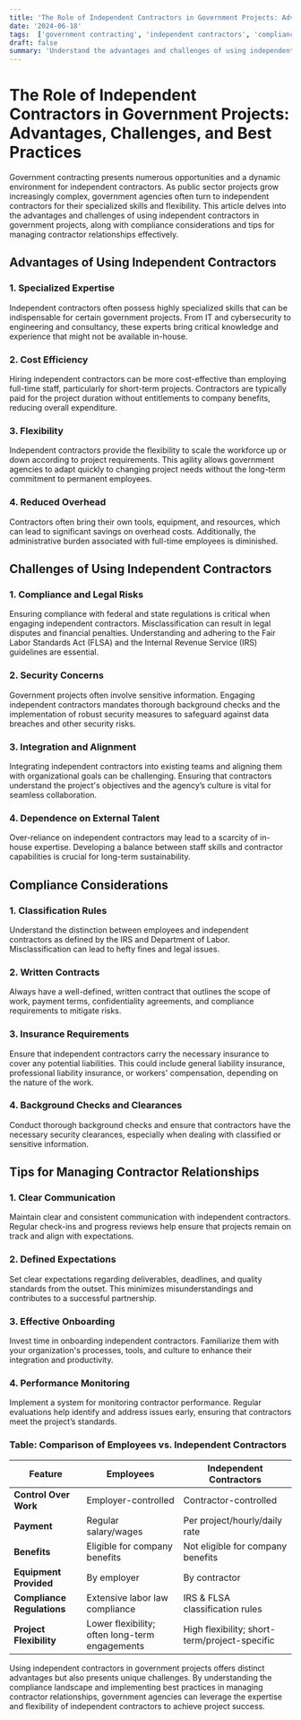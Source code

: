 ```yaml
---
title: 'The Role of Independent Contractors in Government Projects: Advantages, Challenges, and Best Practices'
date: '2024-06-18'
tags:  ['government contracting', 'independent contractors', 'compliance', 'contractor management', 'public sector', 'contracting tips', 'project management', 'contracting compliance', 'contract lifecycle']
draft: false
summary: 'Understand the advantages and challenges of using independent contractors in government projects, including compliance considerations and tips for managing contractor relationships.'
---
```


# The Role of Independent Contractors in Government Projects: Advantages, Challenges, and Best Practices

Government contracting presents numerous opportunities and a dynamic environment for independent contractors. As public sector projects grow increasingly complex, government agencies often turn to independent contractors for their specialized skills and flexibility. This article delves into the advantages and challenges of using independent contractors in government projects, along with compliance considerations and tips for managing contractor relationships effectively.

## Advantages of Using Independent Contractors

### 1. **Specialized Expertise**
Independent contractors often possess highly specialized skills that can be indispensable for certain government projects. From IT and cybersecurity to engineering and consultancy, these experts bring critical knowledge and experience that might not be available in-house.

### 2. **Cost Efficiency**
Hiring independent contractors can be more cost-effective than employing full-time staff, particularly for short-term projects. Contractors are typically paid for the project duration without entitlements to company benefits, reducing overall expenditure.

### 3. **Flexibility**
Independent contractors provide the flexibility to scale the workforce up or down according to project requirements. This agility allows government agencies to adapt quickly to changing project needs without the long-term commitment to permanent employees.

### 4. **Reduced Overhead**
Contractors often bring their own tools, equipment, and resources, which can lead to significant savings on overhead costs. Additionally, the administrative burden associated with full-time employees is diminished.

## Challenges of Using Independent Contractors

### 1. **Compliance and Legal Risks**
Ensuring compliance with federal and state regulations is critical when engaging independent contractors. Misclassification can result in legal disputes and financial penalties. Understanding and adhering to the Fair Labor Standards Act (FLSA) and the Internal Revenue Service (IRS) guidelines are essential.

### 2. **Security Concerns**
Government projects often involve sensitive information. Engaging independent contractors mandates thorough background checks and the implementation of robust security measures to safeguard against data breaches and other security risks.

### 3. **Integration and Alignment**
Integrating independent contractors into existing teams and aligning them with organizational goals can be challenging. Ensuring that contractors understand the project's objectives and the agency’s culture is vital for seamless collaboration.

### 4. **Dependence on External Talent**
Over-reliance on independent contractors may lead to a scarcity of in-house expertise. Developing a balance between staff skills and contractor capabilities is crucial for long-term sustainability.

## Compliance Considerations

### 1. **Classification Rules**
Understand the distinction between employees and independent contractors as defined by the IRS and Department of Labor. Misclassification can lead to hefty fines and legal issues.

### 2. **Written Contracts**
Always have a well-defined, written contract that outlines the scope of work, payment terms, confidentiality agreements, and compliance requirements to mitigate risks.

### 3. **Insurance Requirements**
Ensure that independent contractors carry the necessary insurance to cover any potential liabilities. This could include general liability insurance, professional liability insurance, or workers' compensation, depending on the nature of the work.

### 4. **Background Checks and Clearances**
Conduct thorough background checks and ensure that contractors have the necessary security clearances, especially when dealing with classified or sensitive information.

## Tips for Managing Contractor Relationships

### 1. **Clear Communication**
Maintain clear and consistent communication with independent contractors. Regular check-ins and progress reviews help ensure that projects remain on track and align with expectations.

### 2. **Defined Expectations**
Set clear expectations regarding deliverables, deadlines, and quality standards from the outset. This minimizes misunderstandings and contributes to a successful partnership.

### 3. **Effective Onboarding**
Invest time in onboarding independent contractors. Familiarize them with your organization's processes, tools, and culture to enhance their integration and productivity.

### 4. **Performance Monitoring**
Implement a system for monitoring contractor performance. Regular evaluations help identify and address issues early, ensuring that contractors meet the project’s standards.

### Table: Comparison of Employees vs. Independent Contractors

| Feature                         | Employees                                        | Independent Contractors                      |
|---------------------------------|-------------------------------------------------|---------------------------------------------|
| **Control Over Work**           | Employer-controlled                              | Contractor-controlled                        |
| **Payment**                     | Regular salary/wages                             | Per project/hourly/daily rate                |
| **Benefits**                    | Eligible for company benefits                    | Not eligible for company benefits            |
| **Equipment Provided**          | By employer                                      | By contractor                                |
| **Compliance Regulations**      | Extensive labor law compliance                   | IRS & FLSA classification rules              |
| **Project Flexibility**         | Lower flexibility; often long-term engagements   | High flexibility; short-term/project-specific|

Using independent contractors in government projects offers distinct advantages but also presents unique challenges. By understanding the compliance landscape and implementing best practices in managing contractor relationships, government agencies can leverage the expertise and flexibility of independent contractors to achieve project success.